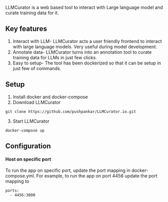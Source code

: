 LLMCurator is a web based tool to interact with Large language model and curate training data for it.

## Key features
1. Interact with LLM- LLMCurator acts a user friendly frontend to interact with large language models. Very useful during model development.
2. Annotate data- LLMCurator turns into an annotation tool to curate training data for LLMs in just few clicks.
3. Easy to setup- The tool has been dockerized so that it can be setup in just few of commands.

## Setup
1. Install docker and docker-compose
2. Download LLMCurator
```
git clone https://github.com/pushpankar/LLMCurator.io.git
```

3. Start LLMCurator
``` 
docker-compose up
````


## Configuration
#### Host on specific port
To run the app on specific port, update the port mapping in docker-compose.yml. For example, to run the app on port 4456 update the port mapping to 
```
ports:
  - 4456:3000
```